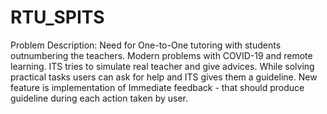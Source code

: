 # RTU_SPITS
Problem Description: Need for One-to-One tutoring with students outnumbering the teachers. Modern problems with COVID-19 and remote learning.  ITS tries to simulate real teacher and give advices. While solving practical tasks users can ask for help and ITS gives them a guideline.  New feature is implementation of Immediate feedback - that should produce guideline during each action taken by user.
